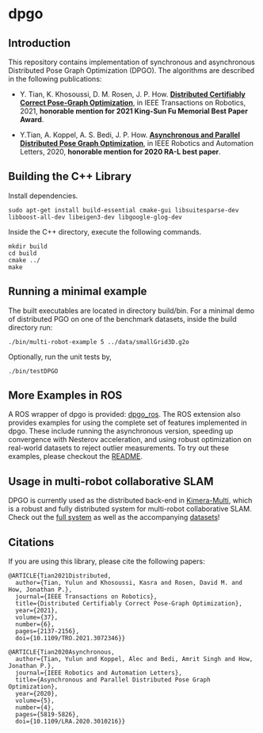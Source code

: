 # dpgo


## Introduction
This repository contains implementation of synchronous and asynchronous Distributed Pose Graph Optimization (DPGO).  The algorithms are described in the following publications:

 - Y. Tian, K. Khosoussi, D. M. Rosen, J. P. How. [**Distributed Certifiably Correct Pose-Graph Optimization**](https://arxiv.org/abs/1911.03721), in IEEE Transactions on Robotics, 2021, **honorable mention for 2021 King-Sun Fu Memorial Best Paper Award**.
 
 - Y.Tian, A. Koppel, A. S. Bedi, J. P. How.  [**Asynchronous and Parallel Distributed Pose Graph Optimization**](https://arxiv.org/abs/2003.03281), in IEEE Robotics and Automation Letters, 2020, **honorable mention for 2020 RA-L best paper**. 

## Building the C++ Library 

Install dependencies.

```
sudo apt-get install build-essential cmake-gui libsuitesparse-dev libboost-all-dev libeigen3-dev libgoogle-glog-dev
```

Inside the C++ directory, execute the following commands.

```
mkdir build
cd build
cmake ../
make
```

## Running a minimal example

The built executables are located in directory build/bin. For a minimal demo of distributed PGO on one of the benchmark datasets, inside the build directory run:
```
./bin/multi-robot-example 5 ../data/smallGrid3D.g2o
```

Optionally, run the unit tests by,
```
./bin/testDPGO
```

## More Examples in ROS

A ROS wrapper of dpgo is provided: [dpgo_ros](https://github.com/mit-acl/dpgo_ros). The ROS extension also provides examples for using the complete set of features implemented in dpgo. These include running the asynchronous version, speeding up convergence with Nesterov acceleration, and using robust optimization on real-world datasets to reject outlier measurements. To try out these examples, please checkout the [README](https://github.com/mit-acl/dpgo_ros).

## Usage in multi-robot collaborative SLAM

DPGO is currently used as the distributed back-end in [Kimera-Multi](https://github.com/MIT-SPARK/Kimera-Multi), which is a robust and fully distributed system for multi-robot collaborative SLAM. Check out the [full system](https://github.com/MIT-SPARK/Kimera-Multi) as well as the accompanying [datasets](https://github.com/MIT-SPARK/Kimera-Multi-Data)!

## Citations

If you are using this library, please cite the following papers:
```
@ARTICLE{Tian2021Distributed,
  author={Tian, Yulun and Khosoussi, Kasra and Rosen, David M. and How, Jonathan P.},
  journal={IEEE Transactions on Robotics}, 
  title={Distributed Certifiably Correct Pose-Graph Optimization}, 
  year={2021},
  volume={37},
  number={6},
  pages={2137-2156},
  doi={10.1109/TRO.2021.3072346}}

@ARTICLE{Tian2020Asynchronous,
  author={Tian, Yulun and Koppel, Alec and Bedi, Amrit Singh and How, Jonathan P.},
  journal={IEEE Robotics and Automation Letters}, 
  title={Asynchronous and Parallel Distributed Pose Graph Optimization}, 
  year={2020},
  volume={5},
  number={4},
  pages={5819-5826},
  doi={10.1109/LRA.2020.3010216}}
```




